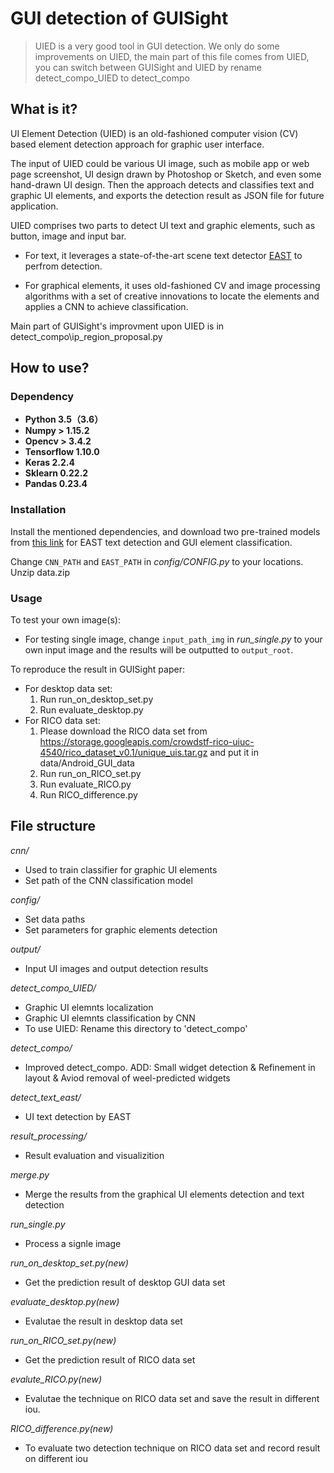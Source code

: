 # GUI detection of GUISight

>UIED is a very good tool in GUI detection. We only do some improvements on UIED, the main part of this file comes from UIED, you can switch between GUISight and UIED by rename detect_compo_UIED to detect_compo

## What is it?

UI Element Detection (UIED) is an old-fashioned computer vision (CV) based element detection approach for graphic user interface. 

The input of UIED could be various UI image, such as mobile app or web page screenshot, UI design drawn by Photoshop or Sketch, and even some hand-drawn UI design. Then the approach detects and classifies text and graphic UI elements, and exports the detection result as JSON file for future application. 

UIED comprises two parts to detect UI text and graphic elements, such as button, image and input bar. 
* For text, it leverages a state-of-the-art scene text detector [EAST](https://github.com/argman/EAST) to perfrom detection. 

* For graphical elements, it uses old-fashioned CV and image processing algorithms with a set of creative innovations to locate the elements and applies a CNN to achieve classification. 

Main part of GUISight's improvment upon UIED is in detect_compo\ip_region_proposal.py
   
## How to use?

### Dependency
* **Python 3.5（3.6）**
* **Numpy > 1.15.2**
* **Opencv > 3.4.2**
* **Tensorflow 1.10.0**
* **Keras 2.2.4**
* **Sklearn 0.22.2**
* **Pandas 0.23.4**

### Installation
Install the mentioned dependencies, and download two pre-trained models from [this link](https://drive.google.com/drive/folders/1MK0Om7Lx0wRXGDfNcyj21B0FL1T461v5?usp=sharing) for EAST text detection and GUI element classification.

Change ``CNN_PATH`` and ``EAST_PATH`` in *config/CONFIG.py* to your locations.
Unzip data.zip

### Usage
To test your own image(s):
* For testing single image, change ``input_path_img`` in *run_single.py* to your own input image and the results will be outputted to ``output_root``.

To reproduce the result in GUISight paper:
* For desktop data set:
    1. Run run_on_desktop_set.py 
    2. Run evaluate_desktop.py
* For RICO data set:
    1. Please download the RICO data set from  https://storage.googleapis.com/crowdstf-rico-uiuc-4540/rico_dataset_v0.1/unique_uis.tar.gz and put it in data/Android_GUI_data
    2. Run run_on_RICO_set.py 
    3. Run evaluate_RICO.py
    4. Run RICO_difference.py
   
## File structure
*cnn/*
* Used to train classifier for graphic UI elements
* Set path of the CNN classification model

*config/*
* Set data paths 
* Set parameters for graphic elements detection

*output/*
* Input UI images and output detection results

*detect_compo_UIED/*
* Graphic UI elemnts localization
* Graphic UI elemnts classification by CNN
* To use UIED: Rename this directory to 'detect_compo'

*detect_compo/*
* Improved detect_compo. ADD: Small widget detection & Refinement in layout & Aviod removal of weel-predicted widgets

*detect_text_east/*
* UI text detection by EAST

*result_processing/*
* Result evaluation and visualizition

*merge.py*
* Merge the results from the graphical UI elements detection and text detection 

*run_single.py*
* Process a signle image

*run_on_desktop_set.py(new)*
* Get the prediction result of desktop GUI data set 

*evaluate_desktop.py(new)*
* Evalutae the result in desktop data set

*run_on_RICO_set.py(new)*
* Get the prediction result of RICO data set 

*evalute_RICO.py(new)*
* Evalutae the technique on RICO data set and save the result in different iou.

*RICO_difference.py(new)*
* To evaluate two detection technique on RICO data set and record result on different iou

